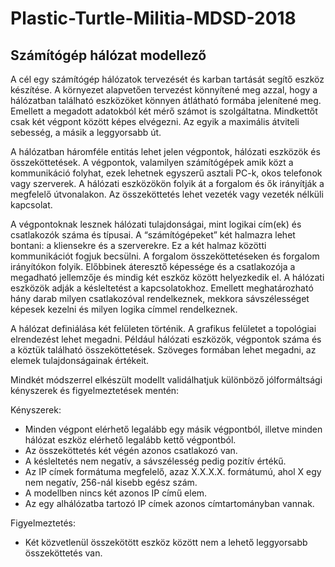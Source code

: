 # Plastic-Turtle-Militia-MDSD-2018

## Számítógép hálózat modellező

A cél egy számítógép hálózatok tervezését és karban tartását segítő eszköz készítése. A környezet alapvetően tervezést könnyítené meg azzal, hogy a hálózatban található eszközöket könnyen átlátható formába jelenítené meg. Emellett a megadott adatokból két mérő számot is szolgáltatna. Mindkettőt csak két végpont között képes elvégezni. Az egyik a maximális átviteli sebesség, a másik a leggyorsabb út.

A hálózatban háromféle entitás lehet jelen végpontok, hálózati eszközök és összeköttetések. A végpontok, valamilyen számítógépek amik közt a kommunikáció folyhat, ezek lehetnek egyszerű asztali PC-k, okos telefonok vagy szerverek. A hálózati eszközökön folyik át a forgalom és ők irányítják a megfelelő útvonalakon. Az összeköttetés lehet vezeték vagy vezeték nélküli kapcsolat.

A végpontoknak lesznek hálózati tulajdonságai, mint logikai cím(ek) és csatlakozók száma és típusai. A “számítógépeket” két halmazra lehet bontani: a kliensekre és a szerverekre. Ez a két halmaz közötti kommunikációt fogjuk becsülni. A forgalom összeköttetéseken és forgalom irányítókon folyik. Előbbinek áteresztő képessége és a csatlakozója a megadható jellemzője és mindig két eszköz között helyezkedik el. A hálózati eszközök adják a késleltetést a kapcsolatokhoz. Emellett meghatározható hány darab milyen csatlakozóval rendelkeznek, mekkora sávszélességet képesek kezelni és milyen logika címmel rendelkeznek.

A hálózat definiálása két felületen történik. A grafikus felületet a topológiai elrendezést lehet megadni. Például hálózati eszközök, végpontok száma és a köztük található összeköttetések. Szöveges formában lehet megadni, az elemek tulajdonságainak értékeit.

Mindkét módszerrel elkészült modellt validálhatjuk különböző jólformáltsági kényszerek és figyelmeztetések mentén:

Kényszerek:
-   Minden végpont elérhető legalább egy másik végpontból, illetve minden hálózat eszköz elérhető legalább kettő végpontból.
-   Az összeköttetés két végén azonos csatlakozó van.
-   A késleltetés nem negatív, a sávszélesség pedig pozitív értékű.
-   Az IP címek formátuma megfelelő, azaz X.X.X.X. formátumú, ahol X egy nem negatív, 256-nál kisebb egész szám.
-   A modellben nincs két azonos IP című elem.
-   Az egy alhálózatba tartozó IP címek azonos címtartományban vannak.

Figyelmeztetés:
-   Két közvetlenül összekötött eszköz között nem a lehető leggyorsabb összeköttetés van.
